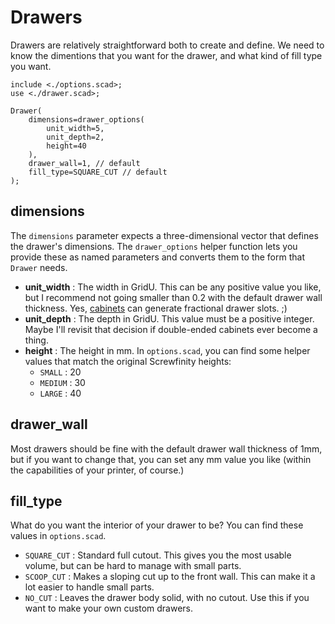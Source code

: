 # Drawers

Drawers are relatively straightforward both to create and define.
We need to know the dimentions that you want for the drawer,
and what kind of fill type you want.

```openscad
include <./options.scad>;
use <./drawer.scad>;

Drawer(
    dimensions=drawer_options(
        unit_width=5,
        unit_depth=2,
        height=40
    ),
    drawer_wall=1, // default
    fill_type=SQUARE_CUT // default
);

```

## dimensions

The `dimensions` parameter expects a three-dimensional vector
that defines the drawer's dimensions.
The `drawer_options` helper function
lets you provide these as named parameters
and converts them to the form that `Drawer` needs.

- **unit_width** :
  The width in GridU.
  This can be any positive value you like,
  but I recommend not going smaller than 0.2
  with the default drawer wall thickness.
  Yes, [cabinets](./cabinets.md) can generate
  fractional drawer slots. ;)
- **unit_depth** :
  The depth in GridU.
  This value must be a positive integer.
  Maybe I'll revisit that decision if
  double-ended cabinets ever become a thing.
- **height** :
  The height in mm.
  In `options.scad`,
  you can find some helper values
  that match the original Screwfinity heights:
  - `SMALL` : 20
  - `MEDIUM` : 30
  - `LARGE` : 40

## drawer_wall

Most drawers should be fine with
the default drawer wall thickness of 1mm,
but if you want to change that,
you can set any mm value you like
(within the capabilities of your printer, of course.)

## fill_type

What do you want the interior of your drawer to be?
You can find these values in `options.scad`.

- `SQUARE_CUT` :
  Standard full cutout.
  This gives you the most usable volume,
  but can be hard to manage with small parts.
- `SCOOP_CUT` :
  Makes a sloping cut up to the front wall.
  This can make it a lot easier to handle small parts.
- `NO_CUT` :
  Leaves the drawer body solid,
  with no cutout.
  Use this if you want to make your own custom drawers.
